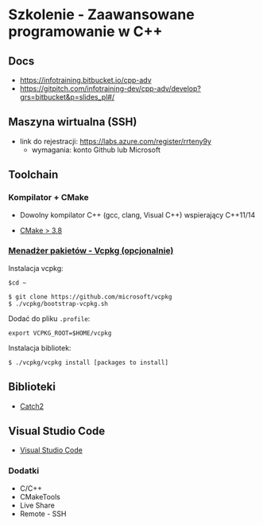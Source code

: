# Szkolenie - Zaawansowane programowanie w C++ #

## Docs

* https://infotraining.bitbucket.io/cpp-adv
* https://gitpitch.com/infotraining-dev/cpp-adv/develop?grs=bitbucket&p=slides_pl#/

## Maszyna wirtualna (SSH)

* link do rejestracji: https://labs.azure.com/register/rrteny9y
  - wymagania: konto Github lub Microsoft

## Toolchain

### Kompilator + CMake

* Dowolny kompilator C++ (gcc, clang, Visual C++) wspierający C++11/14

* [CMake > 3.8](https://cmake.org/)

### [Menadżer pakietów - Vcpkg (opcjonalnie)](https://github.com/microsoft/vcpkg)
  
  Instalacja vcpkg: 
  
  ```
  $cd ~
  
  $ git clone https://github.com/microsoft/vcpkg
  $ ./vcpkg/bootstrap-vcpkg.sh
  ```

  Dodać do pliku `.profile`:

  ```
  export VCPKG_ROOT=$HOME/vcpkg
  ```
  
  Instalacja bibliotek:

  ```
  $ ./vcpkg/vcpkg install [packages to install]
  ```

## Biblioteki

* [Catch2](https://github.com/catchorg/Catch2)

## Visual Studio Code

* [Visual Studio Code](https://code.visualstudio.com/)

### Dodatki

* C/C++
* CMakeTools
* Live Share
* Remote - SSH